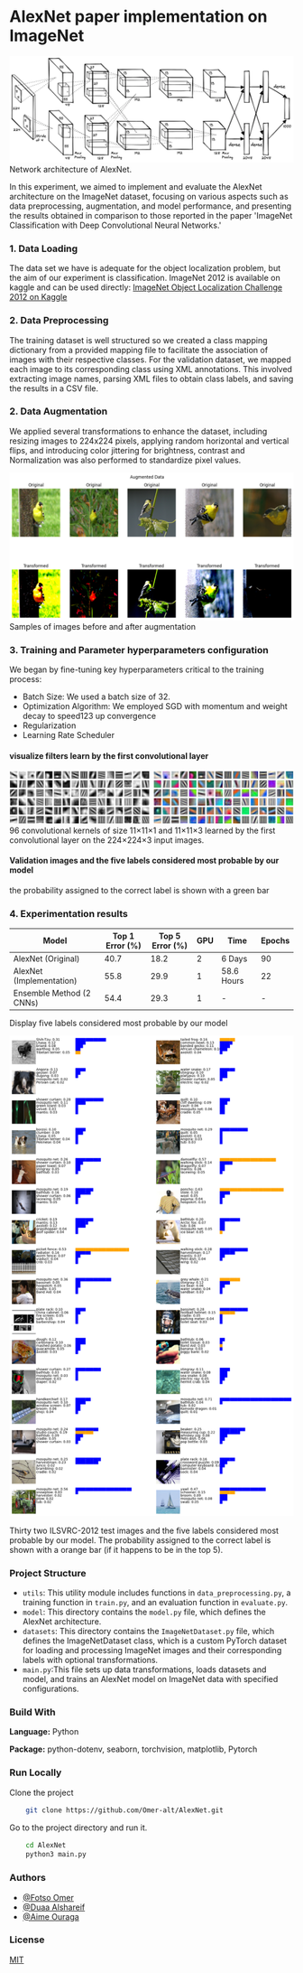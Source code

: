 # AlexNet paper implementation on ImageNet

![AlexNet](./assets/AlexNetarchitecture.png)
Network architecture of AlexNet.

In this experiment, we aimed to implement and evaluate the AlexNet architecture on the ImageNet dataset, focusing on various aspects such as data preprocessing, augmentation, and model performance, and presenting the results obtained in comparison to those reported in the paper 'ImageNet Classification with Deep Convolutional Neural Networks.'

### 1. Data Loading
The data set we have is adequate for the object localization problem, but the aim of our experiment is classification.
 ImageNet 2012 is available on kaggle and can be used directly: [ImageNet Object Localization Challenge 2012 on Kaggle](https://www.kaggle.com/competitions/imagenet-object-localization-challenge/data)

### 2. Data Preprocessing
The training dataset is well structured so we created a class mapping dictionary from a provided mapping file to facilitate the association of images with their respective classes. For the validation dataset, we mapped each image to its corresponding class using XML annotations. This involved extracting image names, parsing XML files to obtain class labels, and saving the results in a CSV file. 

### 2. Data Augmentation
We applied several transformations to enhance the dataset, including resizing images to 224x224 pixels, applying random horizontal and vertical flips, and introducing color jittering for brightness, contrast and Normalization was also performed to standardize pixel values.

![Data Augmented](./assets/data_augmented1..png)
Samples of images before and after augmentation


### 3. Training and Parameter hyperparameters configuration

We began by fine-tuning key hyperparameters critical to the training process:
- Batch Size: We used a batch size of 32.
- Optimization Algorithm: We employed SGD with momentum and weight decay to speed123
up convergence
- Regularization
- Learning Rate Scheduler




#### visualize filters learn by the first convolutional layer
![Data Augmented](./assets/Feature%20learned.png)
96 convolutional kernels of size 11×11×1 and 11×11×3  learned by the first convolutional layer on the 224×224×3 input images.



#### Validation images and the five labels considered most probable by our model


the probability assigned to the correct label is shown with a green bar


### 4. Experimentation results

| Model                   | Top 1 Error (%) | Top 5 Error (%) |    GPU    | Time       | Epochs |
|-------------------------|-----------------|-----------------|-----------|------------|--------|
| AlexNet (Original)      |    40.7         | 18.2            |   2       |  6 Days    | 90     |
| AlexNet (Implementation)|    55.8         | 29.9            |   1       |58.6 Hours  | 22     |
| Ensemble Method (2 CNNs)|    54.4         | 29.3            |   1       |     -      |    -   |


Display  five labels considered most probable by our model


![Top_5](./assets/top5.png)

Thirty two ILSVRC-2012 test images and the five labels considered most probable by our model. The probability assigned to the correct label is shown with a orange bar (if it happens to be in the top 5).

### Project Structure 
- `utils`: This utility module includes functions in `data_preprocessing.py`, a training function in `train.py`, and an evaluation function in `evaluate.py`.
- `model`: This directory contains the `model.py` file, which defines the AlexNet architecture.
- `datasets`: This directory contains the `ImageNetDataset.py` file, which defines the ImageNetDataset class, which is a custom PyTorch dataset for loading and processing ImageNet images and their corresponding labels with optional transformations.
- `main.py`:This file sets up data transformations, loads datasets and model, and trains an AlexNet model on ImageNet data with specified configurations.

### Build With

**Language:** Python

**Package:** python-dotenv, seaborn, torchvision, matplotlib, Pytorch

### Run Locally

Clone the project
```bash
    git clone https://github.com/Omer-alt/AlexNet.git
```

Go to the project directory and run it.
```bash
    cd AlexNet
    python3 main.py
```

### Authors

- [@Fotso Omer](https://portfolio-omer-alt.vercel.app/)
- [@Duaa Alshareif](https://github.com/DuaaAlshareef)
- [@Aime Ouraga](https://github.com/aimeouraga)

### License

[MIT](https://choosealicense.com/licenses/mit/)
